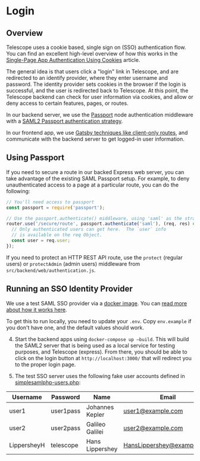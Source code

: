 # Login

## Overview

Telescope uses a cookie based, single sign on (SSO) authentication flow. You can
find an excellent high-level overview of how this works in the
[Single-Page App Authentication Using Cookies](https://auth0.com/docs/login/spa/authenticate-with-cookies) article.

The general idea is that users click a "login" link in Telescope, and are
redirected to an identify provider, where they enter username and password.
The identity provider sets cookies in the browser if the login is successful,
and the user is redirected back to Telescope. At this point, the Telescope
backend can check for user information via cookies, and allow or deny access
to certain features, pages, or routes.

In our backend server, we use the [Passport](http://www.passportjs.org/) node
authentication middleware with a [SAML2 Passport authentication strategy](https://github.com/bergie/passport-saml).

In our frontend app, we use [Gatsby techniques like client-only routes](https://www.gatsbyjs.org/tutorial/authentication-tutorial/),
and communicate with the backend server to get logged-in user information.

## Using Passport

If you need to secure a route in our backed Express web server, you can
take advantage of the existing SAML Passport setup. For example, to deny
unauthenticated access to a page at a particular route, you can do the following:

```js
// You'll need access to passport
const passport = require('passport');

// Use the passport.authenticate() middleware, using 'saml' as the strategy
router.use('/secure/route', passport.authenticate('saml'), (req, res) => {
  // Only authenticated users can get here.  The `user` info
  // is available on the req Object.
  const user = req.user;
});
```

If you need to protect an HTTP REST API route, use the `protect` (regular
users) or `protectAdmin` (admin users) middleware from `src/backend/web/authentication.js`.

## Running an SSO Identity Provider

We use a test SAML SSO provider via a [docker image](kristophjunge/test-saml-idp).
You can [read more about how it works here](https://medium.com/disney-streaming/setup-a-single-sign-on-saml-test-environment-with-docker-and-nodejs-c53fc1a984c9).

To get this to run locally, you need to update your `.env`. Copy `env.example` if you don't have one, and the default values should work.

4. Start the backend apps using `docker-compose up –build`. This will build the SAML2 server that is being used as a local service for testing purposes, and Telescope (express). From there, you should be able to click on the login button at `http://localhost:3000/` that will redirect you to the proper login page.

5. The test SSO server uses the following fake user accounts defined in [simplesamlphp-users.php](../simplesamlphp-users.php):

| Username    | Password  | Name            | Email                      |
| ----------- | --------- | --------------- | -------------------------- |
| user1       | user1pass | Johannes Kepler | user1@example.com          |
| user2       | user2pass | Galileo Galilei | user2@example.com          |
| LippersheyH | telescope | Hans Lippershey | HansLippershey@example.com |
